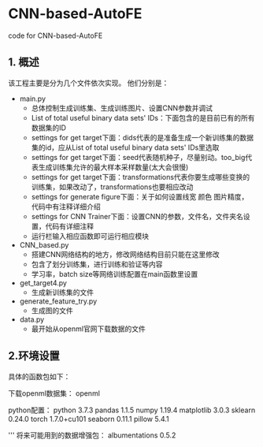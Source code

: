 # CNN-based-AutoFE
code for CNN-based-AutoFE

## 1. 概述

该工程主要是分为几个文件依次实现。
他们分别是：
* main.py
  * 总体控制生成训练集、生成训练图片、设置CNN参数并调试
  * List of total useful binary data sets' IDs：下面包含的是目前已有的所有数据集的ID
  * settings for get target下面：dids代表的是准备生成一个新训练集的数据集的id，应从List of total useful binary data sets' IDs里选取
  * settings for get target下面：seed代表随机种子，尽量别动。too_big代表生成训练集允许的最大样本采样数量(太大会很慢)
  * settings for get target下面：transformations代表你要生成哪些变换的训练集，如果改动了，transformations也要相应改动
  * settings for generate figure下面：关于如何设置线宽  颜色  图片精度， 代码中有注释详细介绍
  * settings for CNN Trainer下面：设置CNN的参数，文件名，文件夹名设置，代码有详细注释
  * 运行栏输入相应函数即可运行相应模块
* CNN_based.py
  * 搭建CNN网络结构的地方，修改网络结构目前只能在这里修改
  * 包含了划分训练集，进行训练和验证等内容
  * 学习率，batch size等网络训练配置在main函数里设置
* get_target4.py
  * 生成新训练集的文件
* generate_feature_try.py
  * 生成图的文件
* data.py
  * 最开始从openml官网下载数据的文件
  
## 2.环境设置

具体的函数包如下：

下载openml数据集：
openml

python配置：
python 3.7.3
pandas 1.1.5
numpy  1.19.4
matplotlib  3.0.3
sklearn   0.24.0
torch   1.7.0+cu101
seaborn   0.11.1
pillow   5.4.1

'''
将来可能用到的数据增强包：
albumentations   0.5.2
```
